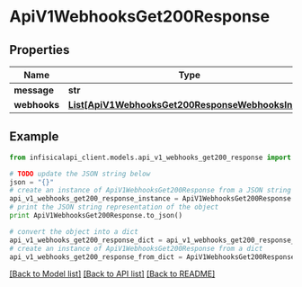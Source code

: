 # ApiV1WebhooksGet200Response


## Properties
Name | Type | Description | Notes
------------ | ------------- | ------------- | -------------
**message** | **str** |  | 
**webhooks** | [**List[ApiV1WebhooksGet200ResponseWebhooksInner]**](ApiV1WebhooksGet200ResponseWebhooksInner.md) |  | 

## Example

```python
from infisicalapi_client.models.api_v1_webhooks_get200_response import ApiV1WebhooksGet200Response

# TODO update the JSON string below
json = "{}"
# create an instance of ApiV1WebhooksGet200Response from a JSON string
api_v1_webhooks_get200_response_instance = ApiV1WebhooksGet200Response.from_json(json)
# print the JSON string representation of the object
print ApiV1WebhooksGet200Response.to_json()

# convert the object into a dict
api_v1_webhooks_get200_response_dict = api_v1_webhooks_get200_response_instance.to_dict()
# create an instance of ApiV1WebhooksGet200Response from a dict
api_v1_webhooks_get200_response_from_dict = ApiV1WebhooksGet200Response.from_dict(api_v1_webhooks_get200_response_dict)
```
[[Back to Model list]](../README.md#documentation-for-models) [[Back to API list]](../README.md#documentation-for-api-endpoints) [[Back to README]](../README.md)


